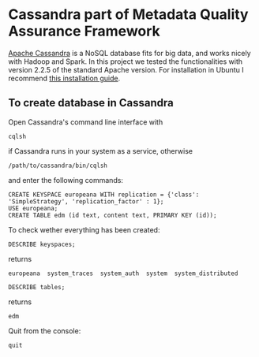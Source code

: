 # Cassandra part of Metadata Quality Assurance Framework

[Apache Cassandra](http://cassandra.apache.org/) is a NoSQL database fits for big data, and works nicely with Hadoop and Spark. In this project we tested the functionalities with version 2.2.5 of the standard Apache version. For installation in Ubuntu I recommend [this installation guide](https://www.digitalocean.com/community/tutorials/how-to-install-cassandra-and-run-a-single-node-cluster-on-ubuntu-14-04).

## To create database in Cassandra

Open Cassandra's command line interface with

    cqlsh

if Cassandra runs in your system as a service, otherwise 

    /path/to/cassandra/bin/cqlsh

and enter the following commands:

    CREATE KEYSPACE europeana WITH replication = {'class': 'SimpleStrategy', 'replication_factor' : 1};
    USE europeana;
    CREATE TABLE edm (id text, content text, PRIMARY KEY (id));

To check wether everything has been created:

    DESCRIBE keyspaces;

returns

    europeana  system_traces  system_auth  system  system_distributed

    DESCRIBE tables;

returns

    edm

Quit from the console:

    quit
